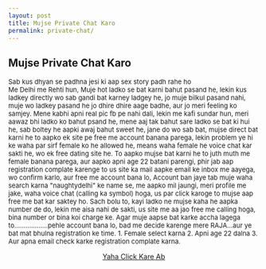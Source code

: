 ```yaml
---
layout: post
title: Mujse Private Chat Karo
permalink: private-chat/
---
```

<div class="jumbotron">
  <h2>Mujse Private Chat Karo</h2>
 <p style="font-size: small">Sab kus dhyan se padhna jesi ki aap sex story padh rahe ho<br/>
Me Delhi me Rehti hun, Muje hot ladko se bat karni bahut pasand he, lekin kus ladkey directly wo sab gandi bat karney ladgey he, jo muje bilkul pasand nahi, muje wo ladkey pasand he jo dhire dhire aage badhe, aur jo meri feeling ko samjey. Mene kabhi apni real pic fb pe nahi dali, lekin me kafi sundar hun, meri aawaz bhi ladko ko bahut psand he, mene aaj tak bahut sare ladko se bat ki hui he, sab boltey he aapki awaj bahut sweet he, jane do wo sab bat, mujse direct bat karni he to aapko ek site pe free me account banana parega, lekin problem ye hi ke waha par sirf female ko he allowed he, means waha female he voice chat kar sakti he, wo ek free dating site he. To aapko mujse bat karni he to juth muth me female banana parega, aur aapko apni age 22 batani parengi, phir jab aap registration complate karenge to us site ka mail aapke email ke inbox me aayega, wo confirm karlo, aur free me account bana lo, Account ban jaye tab muje waha search karna "naughtydelhi" ke name se, me aapko mil jaungi, meri profile me jake, waha voice chat (calling ka symbol) hoga, us par click karoge to mujse aap free me bat kar saktey ho. Sach bolu to, kayi ladko ne mujse kaha he aapka number de do, lekin me aisa nahi de sakti, us site me aa jao free me calling hoga, bina number or bina koi charge ke. Agar muje aapse bat karke accha lagega to..................pehle account bana lo, bad me decide karenge mere RAJA...aur ye bat mat bhulna registration ke time.
1. Female select karna
2. Apni age 22 dalna
3. Aur apna email check karke registration complate karna.
  <center>
  <p><a class="btn btn-primary btn-lg" href="http://goo.gl/hQXbZL" role="button"> Yaha Click Kare Ab </a></p>
 </center>
</div>

